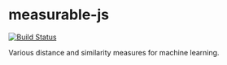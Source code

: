 # measurable-js

[![Build Status](https://travis-ci.org/rubenandre/measurable-js.svg?branch=master)](https://travis-ci.org/rubenandre/measurable-js)

Various distance and similarity measures for machine learning.
